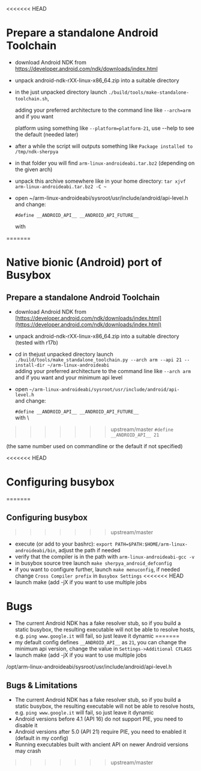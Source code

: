 <<<<<<< HEAD
# Prepare a standalone Android Toolchain
- download Android NDK from https://developer.android.com/ndk/downloads/index.html
- unpack android-ndk-rXX-linux-x86_64.zip into a suitable directory
- in the just unpacked directory launch `./build/tools/make-standalone-toolchain.sh`,

  adding your preferred architecture to the command line like `--arch=arm` and if you want

  platform using something like `--platform=platform-21`, use --help to see the default (needed later)
- after a while the script will outputs something like `Package installed to /tmp/ndk-sherpya`
- in that folder you will find `arm-linux-androideabi.tar.bz2` (depending on the given arch)
- unpack this archive somewhere like in your home directory: `tar xjvf arm-linux-androideabi.tar.bz2 -C ~`
- open ~/arm-linux-androideabi/sysroot/usr/include/android/api-level.h and change:

  `#define __ANDROID_API__ __ANDROID_API_FUTURE__`

  with

=======
# Native bionic (Android) port of Busybox

## Prepare a standalone Android Toolchain

- download Android NDK from [https://developer.android.com/ndk/downloads/index.html](https://developer.android.com/ndk/downloads/index.html)
- unpack android-ndk-rXX-linux-x86\_64.zip into a suitable directory (tested with r17b)
- cd in thejust unpacked directory launch \
  `./build/tools/make_standalone_toolchain.py --arch arm --api 21 --install-dir ~/arm-linux-androideabi` \
  adding your preferred architecture to the command line like `--arch arm` and if you want and your minimum api
  level
- open `~/arm-linux-androideabi/sysroot/usr/include/android/api-level.h` \
  and change:

  `#define __ANDROID_API__ __ANDROID_API_FUTURE__` \
  with \
>>>>>>> upstream/master
  `#define __ANDROID_API__ 21`

  (the same number used on commandline or the default if not specified)

<<<<<<< HEAD
# Configuring busybox
=======
## Configuring busybox

>>>>>>> upstream/master
- execute (or add to your bashrc): `export PATH=$PATH:$HOME/arm-linux-androideabi/bin`,
  adjust the path if needed
- verify that the compiler is in the path with `arm-linux-androideabi-gcc -v`
- in busybox source tree launch `make sherpya_android_defconfig`
- if you want to configure further, launch `make menuconfig`,
  if needed change `Cross Compiler prefix` in `Busybox Settings`
<<<<<<< HEAD
- launch make (add -jX if you want to use multiple jobs

# Bugs
- The current Android NDK has a fake resolver stub, so if you build a static busybox, the resulting
  executable will not be able to resolve hosts, e.g. `ping www.google.it` will fail,
  so just leave it dynamic
=======
- my default config defines `__ANDROID_API__` as `21`, you can change the minimum api version,
  change the value in `Settings->Additional CFLAGS`
- launch make (add -jX if you want to use multiple jobs


/opt/arm-linux-androideabi/sysroot/usr/include/android/api-level.h

## Bugs & Limitations

- The current Android NDK has a fake resolver stub, so if you build a static busybox, the resulting
  executable will not be able to resolve hosts, e.g. `ping www.google.it` will fail,
  so just leave it dynamic
- Android versions before 4.1 (API 16) do not support PIE, you need to disable it
- Android versions after 5.0 (API 21) require PIE, you need to enabled it (default in my config)
- Running executables built with ancient API on newer Android versions may crash 
>>>>>>> upstream/master
